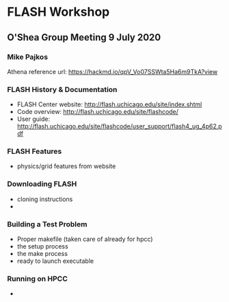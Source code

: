 # FLASH Workshop
## O'Shea Group Meeting 9 July 2020
### Mike Pajkos

Athena reference url: https://hackmd.io/qpV_Vo07SSWta5Ha6m9TkA?view

### FLASH History & Documentation
* FLASH Center website: http://flash.uchicago.edu/site/index.shtml
* Code overview: http://flash.uchicago.edu/site/flashcode/
* User guide: http://flash.uchicago.edu/site/flashcode/user_support/flash4_ug_4p62.pdf

### FLASH Features
* physics/grid features from website

### Downloading FLASH
* cloning instructions 
* 

### Building a Test Problem
* Proper makefile (taken care of already for hpcc)
* the setup process
* the make process
* ready to launch executable

### Running on HPCC
* 

